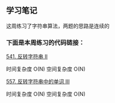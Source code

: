 ## 学习笔记

这周练习了字符串算法，两题的思路是连续的

### 下面是本周练习的代码链接：

[541. 反转字符串 II](../src/main/java/week9/reverseStr/Solution.java)

时间复杂度 O(N)
空间复杂度 O(N)

[557. 反转字符串中的单词 III](../src/main/java/week9/reverseWords/Solution.java)

时间复杂度 O(N)
空间复杂度 O(N)